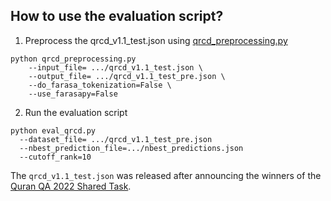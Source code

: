 ## How to use the evaluation script?

1. Preprocess the qrcd_v1.1_test.json using [qrcd_preprocessing.py](https://github.com/RanaMalhas/QRCD/blob/main/code/arabert/qrcd_preprocessing.py)

```
python qrcd_preprocessing.py
	--input_file= .../qrcd_v1.1_test.json \
	--output_file= .../qrcd_v1.1_test_pre.json \ 
	--do_farasa_tokenization=False \ 
	--use_farasapy=False 
```


2. Run the evaluation script

```
python eval_qrcd.py
  --dataset_file= .../qrcd_v1.1_test_pre.json
  --nbest_prediction_file=.../nbest_predictions.json 
  --cutoff_rank=10
```

The `qrcd_v1.1_test.json` was released after announcing the winners of the [Quran QA 2022 Shared Task](https://sites.google.com/view/quran-qa-2022/home?authuser=0). 
